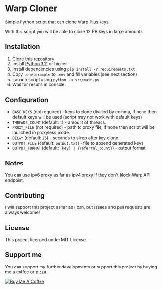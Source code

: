 # Warp Cloner

Simple Python script that can clone [Warp Plus](https://1.1.1.1/) keys.

With this script you will be able to clone 12 PB keys in large amounts.

## Installation

1. Clone this repository
2. Install [Python 3.11](https://www.python.org/downloads/) or higher
3. Install dependencies using `pip install -r requirements.txt`
4. Copy `.env.example` to `.env` and fill variables (see next section)
5. Launch script using `python -u src/main.py`
6. Wait for results in console.

## Configuration

- `BASE_KEYS` (not required) - keys to clone divided by comma, if none then default keys will be used (script may not work with default keys)
- `THREADS_COUNT` (default: `1`) - amount of threads.
- `PROXY_FILE` (not required) - path to proxy file, if none then script will be launched in proxyless mode.
- `DELAY` (default: `25`) - seconds to sleep after key clone
- `OUTPUT_FILE` (default: `output.txt`) - file to append generated keys
- `OUTPUT_FORMAT` (default: `{key} | {referral_count}`) - output format

## Notes

You can use ipv6 proxy as far as ipv4 proxy if they don't block Warp API endpoint.

## Contributing

I will support this project as far as I can, but issues and pull requests are always welcome!

## License

This project licensed under MIT License.

## Support me

You can support my further developments or support this project by buying me a coffee or pizza.

[![Buy Me A Coffee](https://www.buymeacoffee.com/assets/img/custom_images/orange_img.png)](https://www.buymeacoffee.com/totoroterror)
